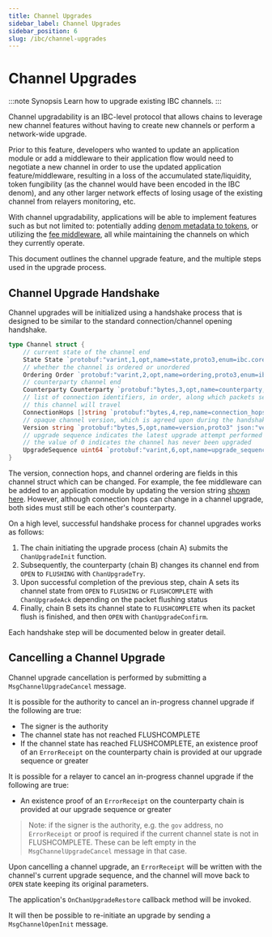 ```yaml
---
title: Channel Upgrades
sidebar_label: Channel Upgrades
sidebar_position: 6
slug: /ibc/channel-upgrades
---
```


# Channel Upgrades

:::note Synopsis
Learn how to upgrade existing IBC channels.
:::

Channel upgradability is an IBC-level protocol that allows chains to leverage new channel features without having to create new channels or perform a network-wide upgrade. 

Prior to this feature, developers who wanted to update an application module or add a middleware to their application flow would need to negotiate a new channel in order to use the updated application feature/middleware, resulting in a loss of the accumulated state/liquidity, token fungibility (as the channel would have been encoded in the IBC denom), and any other larger network effects of losing usage of the existing channel from relayers monitoring, etc.

With channel upgradability, applications will be able to implement features such as but not limited to: potentially adding [denom metadata to tokens](https://github.com/cosmos/ibc/discussions/719), or utilizing the [fee middleware](https://github.com/cosmos/ibc/tree/main/spec/app/ics-029-fee-payment), all while maintaining the channels on which they currently operate.

This document outlines the channel upgrade feature, and the multiple steps used in the upgrade process.

## Channel Upgrade Handshake

Channel upgrades will be initialized using a handshake process that is designed to be similar to the standard connection/channel opening handshake.

```go
type Channel struct {
	// current state of the channel end
	State State `protobuf:"varint,1,opt,name=state,proto3,enum=ibc.core.channel.v1.State" json:"state,omitempty"`
	// whether the channel is ordered or unordered
	Ordering Order `protobuf:"varint,2,opt,name=ordering,proto3,enum=ibc.core.channel.v1.Order" json:"ordering,omitempty"`
	// counterparty channel end
	Counterparty Counterparty `protobuf:"bytes,3,opt,name=counterparty,proto3" json:"counterparty"`
	// list of connection identifiers, in order, along which packets sent on
	// this channel will travel
	ConnectionHops []string `protobuf:"bytes,4,rep,name=connection_hops,json=connectionHops,proto3" json:"connection_hops,omitempty"`
	// opaque channel version, which is agreed upon during the handshake
	Version string `protobuf:"bytes,5,opt,name=version,proto3" json:"version,omitempty"`
	// upgrade sequence indicates the latest upgrade attempt performed by this channel
	// the value of 0 indicates the channel has never been upgraded
	UpgradeSequence uint64 `protobuf:"varint,6,opt,name=upgrade_sequence,json=upgradeSequence,proto3" json:"upgrade_sequence,omitempty"`
}
```

The version, connection hops, and channel ordering are fields in this channel struct which can be changed. For example, the fee middleware can be added to an application module by updating the version string [shown here](https://github.com/cosmos/ibc-go/blob/995b647381b909e9d6065d6c21004f18fab37f55/modules/apps/29-fee/types/metadata.pb.go#L28). However, although connection hops can change in a channel upgrade, both sides must still be each other's counterparty.

On a high level, successful handshake process for channel upgrades works as follows:

1. The chain initiating the upgrade process (chain A) submits the `ChanUpgradeInit` function.
2. Subsequently, the counterparty (chain B) changes its channel end from `OPEN` to `FLUSHING` with `ChanUpgradeTry`.
3. Upon successful completion of the previous step, chain A sets its channel state from `OPEN` to `FLUSHING` or `FLUSHCOMPLETE` with `ChanUpgradeAck` depending on the packet flushing status
4. Finally, chain B sets its channel state to `FLUSHCOMPLETE` when its packet flush is finished, and then `OPEN` with `ChanUpgradeConfirm`.

Each handshake step will be documented below in greater detail.

## Cancelling a Channel Upgrade

Channel upgrade cancellation is performed by submitting a `MsgChannelUpgradeCancel` message.

It is possible for the authority to cancel an in-progress channel upgrade if the following are true:

- The signer is the authority
- The channel state has not reached FLUSHCOMPLETE
- If the channel state has reached FLUSHCOMPLETE, an existence proof of an `ErrorReceipt` on the counterparty chain is provided at our upgrade sequence or greater

It is possible for a relayer to cancel an in-progress channel upgrade if the following are true:

- An existence proof of an `ErrorReceipt` on the counterparty chain is provided at our upgrade sequence or greater

> Note: if the signer is the authority, e.g. the `gov` address, no `ErrorReceipt` or proof is required if the current channel state is not in FLUSHCOMPLETE.
> These can be left empty in the `MsgChannelUpgradeCancel` message in that case.

Upon cancelling a channel upgrade, an `ErrorReceipt` will be written with the channel's current upgrade sequence, and
the channel will move back to `OPEN` state keeping its original parameters.

The application's `OnChanUpgradeRestore` callback method will be invoked.

It will then be possible to re-initiate an upgrade by sending a `MsgChannelOpenInit` message.
